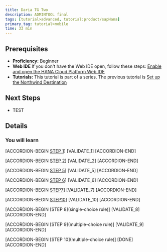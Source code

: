 ```yaml
---
title: Daria TG Two
description: ADMINTOOL final
tags: [tutorial>advanced, tutorial:product/sapHana]
primary_tag: tutorial>mobile
time: 33 min
---
```


## Prerequisites  
 - **Proficiency:** Beginner 
 - **Web IDE** If you don't have the Web IDE open, follow these steps: [Enable and open the HANA Cloud Platform Web IDE](https://go.sap.com/developer/tutorials/sapui5-webide-open-webide.html)
 - **Tutorials:** This tutorial is part of a series.  The previous tutorial is [Set up the Northwind Destination](https://go.sap.com/developer/tutorials/hcp-create-destination.html)

## Next Steps
 - TEST
  

## Details
### You will learn  

[ACCORDION-BEGIN [STEP 1](regex1)] 
[VALIDATE_1] 
[ACCORDION-END]

[ACCORDION-BEGIN [STEP 2](regex)] 
[VALIDATE_2] 
[ACCORDION-END]

[ACCORDION-BEGIN [STEP 5](rexact-match-precise)] 
[VALIDATE_5] 
[ACCORDION-END]

[ACCORDION-BEGIN [STEP 6](regex-begins-with)] 
[VALIDATE_6] 
[ACCORDION-END]

[ACCORDION-BEGIN [STEP7](regex-with-id-exact-match)] 
[VALIDATE_7] 
[ACCORDION-END]

[ACCORDION-BEGIN [STEP10](regex-begins-with)] 
[VALIDATE_10] 
[ACCORDION-END]

[ACCORDION-BEGIN [STEP 8](single-choice rule)] 
[VALIDATE_8] 
[ACCORDION-END]

[ACCORDION-BEGIN [STEP 9](multiple-choice rule)] 
[VALIDATE_9] 
[ACCORDION-END]

[ACCORDION-BEGIN [STEP 10](multiple-choice rule)] 
[DONE]
[ACCORDION-END]
